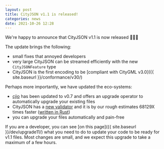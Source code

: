 ```yaml
---
layout: post
title: CityJSON v1.1 is released!
categories: news
date: 2021-10-26 12:28
---
```



We're happy to announce that CityJSON v1.1 is now released 🎉🍾🚀

The update brings the following:

  - small fixes that annoyed developers
  - very large CityJSON can be streamed efficiently with the new `CityJSONFeature` type
  - CityJSON is the first encoding to be [compliant with CityGML v3.0]({{ site.baseurl }}/conformance/v30/)

Perhaps more importantly, we have updated the eco-systems:

  - [cjio](https://github.com/cityjson/cjio) has been updated to v0.7 and offers an upgrade operator to automatically upgrade your existing files
  - CityJSON has a [new validator](https://validator.cityjson.org/) and it is by our rough estimates 68129X times faster ([written in Rust](https://github.com/cityjson/cjval))
  - you can upgrade your files automatically and pain-free


If you are a developer, you can see [on this page]({{ site.baseurl }}/dev/upgrade11/) what you need to do to update your code to be ready for v1.1 files.
Most changes are small, and we expect this upgrade to take a maximum of a few hours.